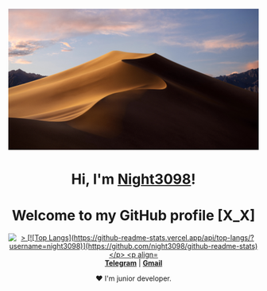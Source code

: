 <p align="center">
  <a href="https://t.me/coding_and_it"><img src="banner.jpeg" alt="Night3098 banner"></a>
</p>

<h1 align="center">Hi, I'm <a href="https://t.me/coding_and_it">Night3098</a>!</h1>
<h1 align="center">Welcome to my GitHub profile [X_X]</h1>

<p align="center">
  <a href="https://github.com/Night3098"><img src="https://github-readme-stats.vercel.app/api?username=Night3098&hide_border=true&show_icons=true" alt=">
  [![Top Langs](https://github-readme-stats.vercel.app/api/top-langs/?username=night3098)](https://github.com/night3098/github-readme-stats)
</p>

<p align="center">
  <br>
  <strong><a href="https://t.me/coding_and_it">Telegram</a></strong> |
  <strong><a href="mailto:night3098game@gmail.com">Gmail</a></strong>
</p>

<p align="center">❤ I'm junior developer.</p>
